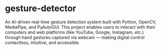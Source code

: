 # gesture-detector
An AI-driven real-time gesture detection system built with Python, OpenCV, MediaPipe, and PyAutoGUI. This project enables users to interact with their computers and web platforms (like YouTube, Google, Instagram, etc.) through hand gestures captured via webcam — making digital control contactless, intuitive, and accessible.
